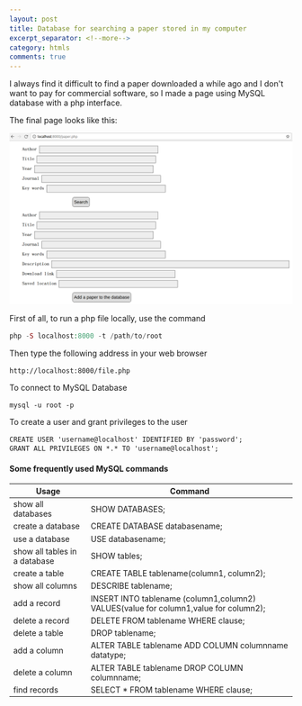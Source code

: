 ```yaml
---
layout: post
title: Database for searching a paper stored in my computer
excerpt_separator: <!--more-->
category: htmls
comments: true
---
```

I always find it difficult to find a paper downloaded a while ago and  I don't want to pay for commercial software, so I made a page using MySQL database with a php interface.

<!--more-->
The final page looks like this:

![paper.php](https://github.com/yijunge/blog/blob/gh-pages/paper/paper.png)

First of all, to run a php file locally, use the command
```php
php -S localhost:8000 -t /path/to/root
```
Then type the following address in your web browser
```
http://localhost:8000/file.php
```
To connect to MySQL Database
```
mysql -u root -p
```


To create a user and grant privileges to the user
```
CREATE USER 'username@localhost' IDENTIFIED BY 'password';
GRANT ALL PRIVILEGES ON *.* TO 'username@localhost';
```
#### Some frequently used MySQL commands
|Usage|Command|
|-----|-------|
|show all databases|SHOW DATABASES;|
|create a database|CREATE DATABASE databasename;|
|use a database|USE databasename;|
|show all tables in a database|SHOW tables;|
|create a table|CREATE TABLE tablename(column1, column2);|
|show all columns|DESCRIBE tablename;|
|add a record| INSERT INTO tablename (column1,column2) VALUES(value for column1,value for column2);|
|delete a record| DELETE FROM tablename WHERE clause;|
|delete a table|DROP tablename;|
|add a column|ALTER TABLE tablename ADD COLUMN columnname datatype;|
|delete a column|ALTER TABLE tablename DROP COLUMN columnname;|
|find records|SELECT * FROM tablename WHERE clause;|
